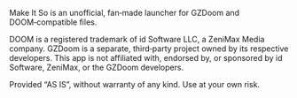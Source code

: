 Make It So is an unofficial, fan‑made launcher for GZDoom and DOOM‑compatible files.

DOOM is a registered trademark of id Software LLC, a ZeniMax Media company.
GZDoom is a separate, third‑party project owned by its respective developers.
This app is not affiliated with, endorsed by, or sponsored by id Software, ZeniMax, or the GZDoom developers.

Provided “AS IS”, without warranty of any kind. Use at your own risk.


